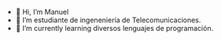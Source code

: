 - 👋 Hi, I’m Manuel
- 👀 I’m estudiante de ingeneniería de Telecomunicaciones.
- 🌱 I’m currently learning  diversos lenguajes de programación.

<!---
Manuel-s-15/Manuel-s-15 is a ✨ special ✨ repository because its `README.md` (this file) appears on your GitHub profile.
You can click the Preview link to take a look at your changes.
--->
